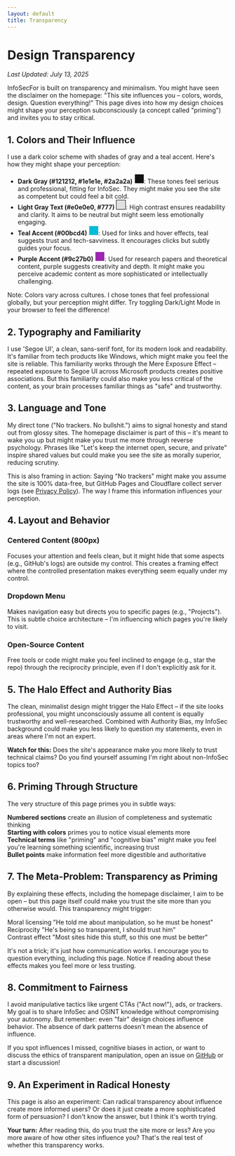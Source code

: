 ```yaml
---
layout: default
title: Transparency
---
```


<main>
    <h1>Design Transparency</h1>
    <p class="last-updated"><em>Last Updated: July 13, 2025</em></p>
    <p class="intro-text">InfoSecFor is built on transparency and minimalism. You might have seen the disclaimer on the homepage: "This site influences you – colors, words, design. Question everything!" This page dives into how my design choices might shape your perception subconsciously (a concept called "priming") and invites you to stay critical.</p>
    <section class="transparency-section">
        <h2>1. Colors and Their Influence</h2>
        <p>I use a dark color scheme with shades of gray and a teal accent. Here's how they might shape your perception:</p>
        <ul>
            <li><strong>Dark Gray (#121212, #1e1e1e, #2a2a2a)</strong> <span style="background-color: #121212; width: 20px; height: 20px; display: inline-block; border: 1px solid #e0e0e0;"></span>: These tones feel serious and professional, fitting for InfoSec. They might make you see the site as competent but could feel a bit cold.</li>
            <li><strong>Light Gray Text (#e0e0e0, #777)</strong> <span style="background-color: #e0e0e0; width: 20px; height: 20px; display: inline-block; border: 1px solid #121212;"></span>: High contrast ensures readability and clarity. It aims to be neutral but might seem less emotionally engaging.</li>
            <li><strong>Teal Accent (#00bcd4)</strong> <span style="background-color: #00bcd4; width: 20px; height: 20px; display: inline-block; border: 1px solid #e0e0e0;"></span>: Used for links and hover effects, teal suggests trust and tech-savviness. It encourages clicks but subtly guides your focus.</li>
            <li><strong>Purple Accent (#9c27b0)</strong> <span style="background-color: #9c27b0; width: 20px; height: 20px; display: inline-block; border: 1px solid #e0e0e0;"></span>: Used for research papers and theoretical content, purple suggests creativity and depth. It might make you perceive academic content as more sophisticated or intellectually challenging.</li>
        </ul>
        <p class="note">Note: Colors vary across cultures. I chose tones that feel professional globally, but your perception might differ. Try toggling Dark/Light Mode in your browser to feel the difference!</p>
    </section>
    <section class="transparency-section">
        <h2>2. Typography and Familiarity</h2>
        <p>I use 'Segoe UI', a clean, sans-serif font, for its modern look and readability. It's familiar from tech products like Windows, which might make you feel the site is reliable. This familiarity works through the <span class="highlight">Mere Exposure Effect</span> – repeated exposure to Segoe UI across Microsoft products creates positive associations. But this familiarity could also make you less critical of the content, as your brain processes familiar things as "safe" and trustworthy.</p>
    </section>
    <section class="transparency-section">
        <h2>3. Language and Tone</h2>
        <p>My direct tone ("No trackers. No bullshit.") aims to signal honesty and stand out from glossy sites. The homepage disclaimer is part of this – it's meant to wake you up but might make you trust me more through <span class="highlight">reverse psychology</span>. Phrases like "Let's keep the internet open, secure, and private" inspire shared values but could make you see the site as morally superior, reducing scrutiny.</p>
        <p>This is also <span class="highlight">framing</span> in action: Saying "No trackers" might make you assume the site is 100% data-free, but GitHub Pages and Cloudflare collect server logs (see <a href="privacy.html">Privacy Policy</a>). The way I frame this information influences your perception.</p>
    </section>
    <section class="transparency-section">
        <h2>4. Layout and Behavior</h2>
        <div class="layout-points">
            <div class="layout-point">
                <h3>Centered Content (800px)</h3>
                <p>Focuses your attention and feels clean, but it might hide that some aspects (e.g., GitHub's logs) are outside my control. This creates a <span class="highlight">framing effect</span> where the controlled presentation makes everything seem equally under my control.</p>
            </div>
            <div class="layout-point">
                <h3>Dropdown Menu</h3>
                <p>Makes navigation easy but directs you to specific pages (e.g., "Projects"). This is subtle <span class="highlight">choice architecture</span> – I'm influencing which pages you're likely to visit.</p>
            </div>
            <div class="layout-point">
                <h3>Open-Source Content</h3>
                <p>Free tools or code might make you feel inclined to engage (e.g., star the repo) through the <span class="highlight">reciprocity principle</span>, even if I don't explicitly ask for it.</p>
            </div>
        </div>
    </section>
    <section class="transparency-section highlight-section">
        <h2>5. The Halo Effect and Authority Bias</h2>
        <p>The clean, minimalist design might trigger the <span class="highlight">Halo Effect</span> – if the site looks professional, you might unconsciously assume all content is equally trustworthy and well-researched. Combined with <span class="highlight">Authority Bias</span>, my InfoSec background could make you less likely to question my statements, even in areas where I'm not an expert.</p>
        <div class="warning-box">
            <p><strong>Watch for this:</strong> Does the site's appearance make you more likely to trust technical claims? Do you find yourself assuming I'm right about non-InfoSec topics too?</p>
        </div>
    </section>
    <section class="transparency-section">
        <h2>6. Priming Through Structure</h2>
        <p>The very structure of this page primes you in subtle ways:</p>
        <div class="priming-grid">
            <div class="priming-card">
                <strong>Numbered sections</strong> create an illusion of completeness and systematic thinking
            </div>
            <div class="priming-card">
                <strong>Starting with colors</strong> primes you to notice visual elements more
            </div>
            <div class="priming-card">
                <strong>Technical terms</strong> like "priming" and "cognitive bias" might make you feel you're learning something scientific, increasing trust
            </div>
            <div class="priming-card">
                <strong>Bullet points</strong> make information feel more digestible and authoritative
            </div>
        </div>
    </section>
    <section class="transparency-section meta-section">
        <h2>7. The Meta-Problem: Transparency as Priming</h2>
        <p>By explaining these effects, including the homepage disclaimer, I aim to be open – but this page itself could make you trust the site more than you otherwise would. This transparency might trigger:</p>
        <div class="meta-effects">
            <div class="meta-effect">
                <span class="effect-name">Moral licensing</span>
                <span class="effect-description">"He told me about manipulation, so he must be honest"</span>
            </div>
            <div class="meta-effect">
                <span class="effect-name">Reciprocity</span>
                <span class="effect-description">"He's being so transparent, I should trust him"</span>
            </div>
            <div class="meta-effect">
                <span class="effect-name">Contrast effect</span>
                <span class="effect-description">"Most sites hide this stuff, so this one must be better"</span>
            </div>
        </div>
        <p class="meta-note">It's not a trick; it's just how communication works. I encourage you to question everything, including this page. Notice if reading about these effects makes you feel more or less trusting.</p>
    </section>
    <section class="transparency-section">
        <h2>8. Commitment to Fairness</h2>
        <p>I avoid manipulative tactics like urgent CTAs ("Act now!"), ads, or trackers. My goal is to share InfoSec and OSINT knowledge without compromising your autonomy. But remember: even "fair" design choices influence behavior. The absence of dark patterns doesn't mean the absence of influence.</p>
        <p>If you spot influences I missed, cognitive biases in action, or want to discuss the ethics of transparent manipulation, open an issue on <a href="https://github.com/SilverHaze99/SilverHaze99.github.io">GitHub</a> or start a discussion!</p>
    </section>
    <section class="transparency-section experiment-section">
        <h2>9. An Experiment in Radical Honesty</h2>
        <p>This page is also an experiment: Can radical transparency about influence create more informed users? Or does it just create a more sophisticated form of persuasion? I don't know the answer, but I think it's worth trying.</p>
        <div class="experiment-box">
            <p><strong>Your turn:</strong> After reading this, do you trust the site more or less? Are you more aware of how other sites influence you? That's the real test of whether this transparency works.</p>
        </div>
    </section>
</main>
